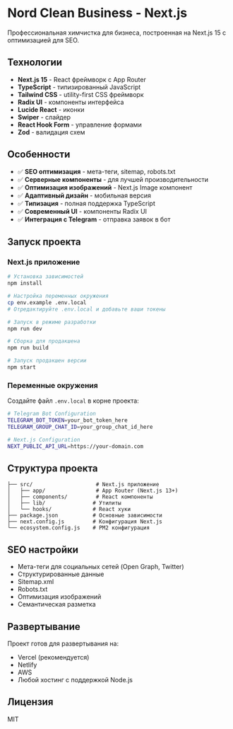 # Nord Clean Business - Next.js

Профессиональная химчистка для бизнеса, построенная на Next.js 15 с оптимизацией для SEO.

## Технологии

- **Next.js 15** - React фреймворк с App Router
- **TypeScript** - типизированный JavaScript
- **Tailwind CSS** - utility-first CSS фреймворк
- **Radix UI** - компоненты интерфейса
- **Lucide React** - иконки
- **Swiper** - слайдер
- **React Hook Form** - управление формами
- **Zod** - валидация схем

## Особенности

- ✅ **SEO оптимизация** - мета-теги, sitemap, robots.txt
- ✅ **Серверные компоненты** - для лучшей производительности
- ✅ **Оптимизация изображений** - Next.js Image компонент
- ✅ **Адаптивный дизайн** - мобильная версия
- ✅ **Типизация** - полная поддержка TypeScript
- ✅ **Современный UI** - компоненты Radix UI
- ✅ **Интеграция с Telegram** - отправка заявок в бот

## Запуск проекта

### Next.js приложение

```bash
# Установка зависимостей
npm install

# Настройка переменных окружения
cp env.example .env.local
# Отредактируйте .env.local и добавьте ваши токены

# Запуск в режиме разработки
npm run dev

# Сборка для продакшена
npm run build

# Запуск продакшен версии
npm start
```

### Переменные окружения

Создайте файл `.env.local` в корне проекта:

```bash
# Telegram Bot Configuration
TELEGRAM_BOT_TOKEN=your_bot_token_here
TELEGRAM_GROUP_CHAT_ID=your_group_chat_id_here

# Next.js Configuration
NEXT_PUBLIC_API_URL=https://your-domain.com
```


## Структура проекта

```
├── src/                    # Next.js приложение
│   ├── app/                # App Router (Next.js 13+)
│   ├── components/         # React компоненты
│   ├── lib/               # Утилиты
│   └── hooks/             # React хуки
├── package.json           # Основные зависимости
├── next.config.js         # Конфигурация Next.js
└── ecosystem.config.js    # PM2 конфигурация
```

## SEO настройки

- Мета-теги для социальных сетей (Open Graph, Twitter)
- Структурированные данные
- Sitemap.xml
- Robots.txt
- Оптимизация изображений
- Семантическая разметка

## Развертывание

Проект готов для развертывания на:
- Vercel (рекомендуется)
- Netlify
- AWS
- Любой хостинг с поддержкой Node.js

## Лицензия

MIT

